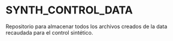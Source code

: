 # SYNTH_CONTROL_DATA
Repositorio para almacenar todos los archivos creados de la data recaudada para el control sintético.

